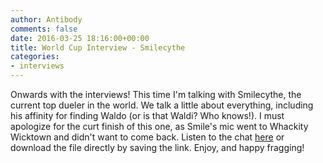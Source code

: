 ```yaml
---
author: Antibody
comments: false
date: 2016-03-25 18:16:00+00:00
title: World Cup Interview - Smilecythe
categories:
- interviews
---
```

Onwards with the interviews! This time I'm talking with Smilecythe, the current top dueler in the world. We talk a little about everything, including his affinity for finding Waldo (or is that Waldi? Who knows!). I must apologize for the curt finish of this one, as Smile's mic went to Whackity Wicktown and didn't want to come back. Listen to the chat [here](/m/uploads/2016/03/smilecythe_worldcup_interview.mp3) or download the file directly by saving the link. Enjoy, and happy fragging!
